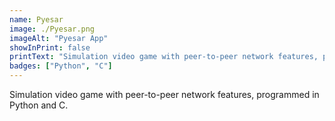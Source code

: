 ```yaml
---
name: Pyesar
image: ./Pyesar.png
imageAlt: "Pyesar App"
showInPrint: false
printText: "Simulation video game with peer-to-peer network features, programmed in Python and C."
badges: ["Python", "C"]
---
```


Simulation video game with peer-to-peer network features, programmed in Python and C.